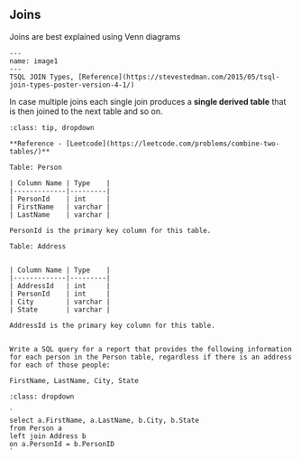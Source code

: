 ## Joins

Joins are best explained using Venn diagrams

```{figure} ../SQL/images/image1.PNG
---
name: image1
---
TSQL JOIN Types, [Reference](https://stevestedman.com/2015/05/tsql-join-types-poster-version-4-1/)
```

In case multiple joins each single join produces a **single derived table** that is then joined to the next table and so on.


```{admonition} Problem:
:class: tip, dropdown

**Reference - [Leetcode](https://leetcode.com/problems/combine-two-tables/)**

Table: Person

| Column Name | Type    |
|-------------|---------|
| PersonId    | int     |
| FirstName   | varchar |
| LastName    | varchar |

PersonId is the primary key column for this table.

Table: Address


| Column Name | Type    |
|-------------|---------|
| AddressId   | int     |
| PersonId    | int     |
| City        | varchar |
| State       | varchar |

AddressId is the primary key column for this table.
 

Write a SQL query for a report that provides the following information for each person in the Person table, regardless if there is an address for each of those people:

FirstName, LastName, City, State

```

```{admonition} Solution:
:class: dropdown

`
select a.FirstName, a.LastName, b.City, b.State
from Person a
left join Address b
on a.PersonId = b.PersonID
`

```